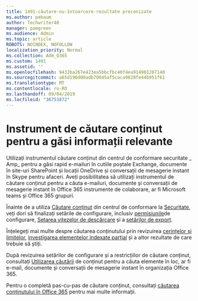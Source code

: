 ```yaml
---
title: 1491-căutare-nu-întoarcere-rezultate preconizate
ms.author: pebaum
author: Techwriter40
manager: pamgreen
ms.audience: Admin
ms.topic: article
ROBOTS: NOINDEX, NOFOLLOW
localization_priority: Normal
ms.collection: Adm_O365
ms.custom: 1491
ms.assetid: ''
ms.openlocfilehash: 9432ba267e423ea5bbcfbc40f4ea914901207140
ms.sourcegitcommit: a65d196d00adb70045af5caca9828fe44b951f61
ms.translationtype: MT
ms.contentlocale: ro-RO
ms.lasthandoff: 09/04/2019
ms.locfileid: "36753872"
---
```

# <a name="content-search-tool-to-find-relevant-info"></a>Instrument de căutare conținut pentru a găsi informații relevante

Utilizați instrumentul căutare conținut din centrul de conformare securitate _ Amp_ pentru a găsi rapid e-mailuri în cutiile poștale Exchange, documente în site-uri SharePoint și locații OneDrive și conversații de mesagerie instant în Skype pentru afaceri. Aveți posibilitatea să utilizați instrumentul de căutare conținut pentru a căuta e-mailuri, documente și conversații de mesagerie instant în Office 365 instrumente de colaborare, ar fi Microsoft teams și Office 365 grupuri.


Înainte de a utiliza [Căutare conținut](https://sip.protection.office.com/contentsearchbeta?ContentOnly=1) din centrul de conformare la [Securitate](https://sip.protection.office.com/homepage), veți dori să finalizați setările de configurare, inclusiv [permisiunile](https://docs.microsoft.com/office365/securitycompliance/permissions-filtering-for-content-search)de configurare, [Setarea vitezelor de descărcare](https://docs.microsoft.com/office365/securitycompliance/increase-download-speeds-when-exporting-ediscovery-results) și a [setărilor de export](https://docs.microsoft.com/office365/securitycompliance/disable-reports-when-you-export-content-search-results).

Înțelegeți mai multe despre căutarea conținutului prin revizuirea [cerințelor și limitelor](https://docs.microsoft.com/office365/securitycompliance/limits-for-content-search), [investigarea elementelor indexate parțial](https://docs.microsoft.com/office365/securitycompliance/investigating-partially-indexed-items-in-ediscovery) și a altor rezultate de care trebuie să știți.

După revizuirea setărilor de configurare și a restricțiilor de căutare conținut, consultați [Utilizarea căutării</a> de conținut pentru a căuta elemente în loc, ar fi e-mail, documente și conversații de mesagerie instant în organizația Office 365](https://docs.microsoft.com/office365/securitycompliance/content-search).

Pentru o completă pas-cu-pas de căutare conținut, consultați [căutarea conținutului în Office 365](https://docs.microsoft.com/office365/securitycompliance/search-for-content) pentru mai multe informații.
